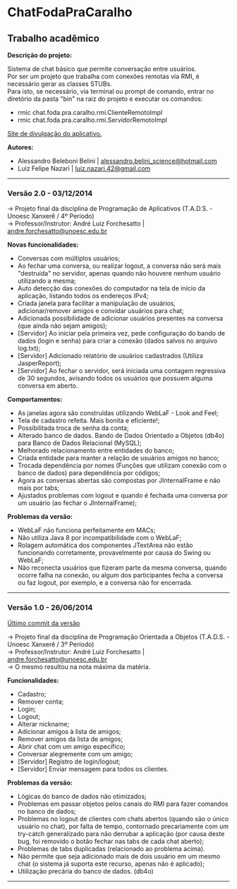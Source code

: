 <h1> ChatFodaPraCaralho </h1>

<h2>Trabalho acadêmico</h2>

<strong>Descrição do projeto:</strong>
<p>
  Sistema de chat básico que permite conversação entre usuários.<br />
  Por ser um projeto que trabalha com conexões remotas via RMI, é necessário gerar as classes STUBs.<br />
  Para isto, se necessário, via terminal ou prompt de comando, entrar no diretório da pasta "bin" na raiz do projeto e executar os comandos:
    <ul>
      <li>rmic chat.foda.pra.caralho.rmi.ClienteRemotoImpl</li>
      <li>rmic chat.foda.pra.caralho.rmi.ServidorRemotoImpl</li>
    </ul>
</p>

<a href="https://github.com/lordtecnetos/SiteFodaPraCaralho" target="_blank">Site de divulgação do aplicativo.</a>

<p>
  <strong>Autores:</strong>
  <ul>
      <li>Alessandro Beleboni Belini | <a href="mailto:alessandro.belini_science@hotmail.com">alessandro.belini_science@hotmail.com</a></li>
      <li>Luiz Felipe Nazari | <a href="mailto:luiz.nazari.42@gmail.com">luiz.nazari.42@gmail.com</a></li>
    </ul>
  
</p>

<hr />
<h3>Versão 2.0 - 03/12/2014</h3>

-> Projeto final da disciplina de Programação de Aplicativos (T.A.D.S. - Unoesc Xanxerê / 4º Período)
<br />
-> Professor/Instrutor: André Luiz Forchesatto | andre.forchesatto@unoesc.edu.br

<strong>Novas funcionalidades:</strong>
  <ul>
    <li>Conversas com múltiplos usuários;</li>
    <li>Ao fechar uma conversa, ou realizar logout, a conversa não será mais "destruída" no servidor, apenas quando não houvere nenhum usuário utilizando a mesma;</li>
    <li>Auto detecção das conexões do computador na tela de início da aplicação, listando todos os endereços IPv4;</li>
    <li>Criada janela para facilitar a manipulação de usuários, adicionar/remover amigos e convidar usuários para chat;</li>
    <li>Adicionada possibilidade de adicionar usuários presentes na conversa (que ainda não sejam amigos);</li>
    <li>[Servidor] Ao iniciar pela primeira vez, pede configuração do bando de dados (login e senha) para criar a conexão (dados salvos no arquivo log.txt);</li>
    <li>[Servidor] Adicionado relatório de usuários cadastrados (Utiliza JasperReport);</li>
    <li>[Servidor] Ao fechar o servidor, será iniciada uma contagem regressiva de 30 segundos, avisando todos os usuários que possuem alguma conversa em aberto.</li>
  </ul>
  
  <strong>Comportamentos:</strong>
  <ul>
    <li>As janelas agora são construídas utilizando WebLaF - Look and Feel;</li>
    <li>Tela de cadastro refeita. Mais bonita e eficiente!;</li>
    <li>Possibilitada troca de senha da conta;</li>
    <li>Alterado banco de dados. Bando de Dados Orientado a Objetos (db4o) para Banco de Dados Relacional (MySQL);</li>
    <li>Melhorado relacionamento entre entidades do banco;</li>
    <li>Criada entidade para manter a relação de usuários amigos no banco;</li>
    <li>Trocada dependência por nomes (Funções que utilizam conexão com o banco de dados) para dependência por códigos;</li>
    <li>Agora as conversas abertas são compostas por JInternalFrame e não mais por tabs;</li>
    <li>Ajustados problemas com logout e quando é fechada uma conversa por um usuário (ao fechar o JInternalFrame);</li>
  </ul>
  
  <strong>Problemas da versão:</strong>
  <ul>
    <li>WebLaF não funciona perfeitamente em MACs;</li>
    <li>Não utiliza Java 8 por incompatibilidade com o WebLaF;</li>
    <li>Rolagem automática dos componentes JTextArea não estão funcionando corretamente, provavelmente por causa do Swing ou WebLaF;</li>
    <li>Não reconecta usuários que fizeram parte da mesma conversa, quando ocorre falha na conexão, ou algum dos participantes fecha a conversa ou faz logout, por exemplo, e a conversa não for encerrada.</li>
  </ul>

<hr />
<h3>Versão 1.0 - 26/06/2014</h3> <a href="https://github.com/dr-octopus/chatFodaPraCaralho/commit/42e2e3dea82775b21b1c76126264c09abedf5721">Último commit da versão</a>
<br />

-> Projeto final da disciplina de Programação Orientada a Objetos (T.A.D.S. - Unoesc Xanxerê / 3º Período)
<br />
-> Professor/Instrutor: André Luiz Forchesatto | andre.forchesatto@unoesc.edu.br
<br />
-> O mesmo resultou na nota máxima da matéria.

<strong>Funcionalidades:</strong>
  <ul>
    <li>Cadastro;</li>
    <li>Remover conta;</li>
    <li>Login;</li>
    <li>Logout;</li>
    <li>Alterar nickname;</li>
    <li>Adicionar amigos à lista de amigos;</li>
    <li>Remover amigos da lista de amigos;</li>
    <li>Abrir chat com um amigo específico;</li>
    <li>Conversar alegremente com um amigo;</li>
    <li>[Servidor] Registro de login/logout;</li>
    <li>[Servidor] Enviar mensagem para todos os clientes.</li>
  </ul>

<strong>Problemas da versão:</strong>
  <ul>
    <li>Lógicas do banco de dados não otimizados;</li>
    <li>Problemas em passar objetos pelos canais do RMI para fazer comandos no banco de dados;</li>
    <li>Problemas no logout de clientes com chats abertos (quando são o único usuário no chat), por falta de tempo, contornado precariamente com um try-catch generalizado para não derrubar a aplicação (por causa deste bug, foi removido o botão fechar nas tabs de cada chat aberto);</li>
    <li>Problemas de tabs duplicadas (relacionado ao problema acima).</li>
    <li>Não permite que seja adicionado mais de dois usuário em um mesmo chat (o sistema já suporta este recurso, apenas não é aplicado);</li>
    <li>Utilização precária do banco de dados. (db4o)</li>
  </ul>
<hr> 
